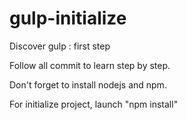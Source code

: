 # gulp-initialize
Discover gulp : first step

Follow all commit to learn step by step.

Don't forget to install nodejs and npm.

For initialize project, launch "npm install"
